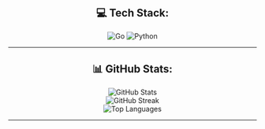 <div align="center">
  
  ## 💻 Tech Stack:
  <img src="https://img.shields.io/badge/go-%2300ADD8.svg?style=flat&logo=go&logoColor=white" alt="Go" />
  <img src="https://img.shields.io/badge/python-3670A0?style=flat&logo=python&logoColor=ffdd54" alt="Python" />

  ---
  
  ## 📊 GitHub Stats:
  <img src="https://github-readme-stats.vercel.app/api?username=jsfrocha1&theme=nord&hide_border=false&include_all_commits=false&count_private=false" alt="GitHub Stats" />
  <br />
  <img src="https://github-readme-streak-stats.herokuapp.com/?user=jsfrocha1&theme=nord&hide_border=false" alt="GitHub Streak" />
  <br />
  <img src="https://github-readme-stats.vercel.app/api/top-langs/?username=jsfrocha1&theme=nord&hide_border=false&include_all_commits=false&count_private=false&layout=compact" alt="Top Languages" />

  ---
</div>
